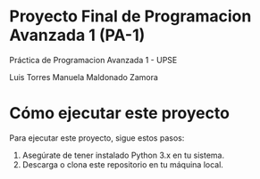 # Proyecto Final de Programacion Avanzada 1 (PA-1)

Práctica de Programacion Avanzada 1 - UPSE


Luis Torres
Manuela Maldonado Zamora

# Cómo ejecutar este proyecto

Para ejecutar este proyecto, sigue estos pasos:
1. Asegúrate de tener instalado Python 3.x en tu sistema.
2. Descarga o clona este repositorio en tu máquina local.

